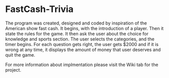 # FastCash-Trivia
The program was created, designed and coded by inspiration of the American show fast cash. It begins, with the introduction of a player. Then it state the rules for the game. It then ask the user about the choice for knowledge and sports section.  The user selects the categories, and the timer begins. For each question gets right, the user gets $2000 and if it is wrong at any time, it displays the amount of money that user deserves and quit the game. 

For more information about implmentation please visit the Wiki tab for the project. 
